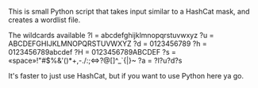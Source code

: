 This is small Python script that takes input similar to a HashCat mask, and creates a wordlist file.

The wildcards available
  ?l = abcdefghijklmnopqrstuvwxyz
  ?u = ABCDEFGHIJKLMNOPQRSTUVWXYZ
  ?d = 0123456789
  ?h = 0123456789abcdef
  ?H = 0123456789ABCDEF
  ?s = «space»!"#$%&'()*+,-./:;<=>?@[\]^_`{|}~
  ?a = ?l?u?d?s

It's faster to just use HashCat, but if you want to use Python here ya go.
